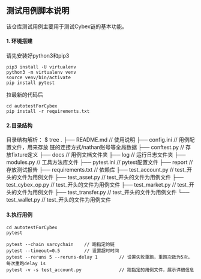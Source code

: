 ## 测试用例脚本说明
该仓库测试用例主要用于测试Cybex链的基本功能。

#### 1. 环境搭建
请先安装好python3和pip3
```Shell
pip3 install -U virtualenv 
python3 -m virtualenv venv 
source venv/bin/activate 
pip install pytest
```
拉最新的代码后
```Shell
cd autotestForCybex
pip install -r requirements.txt
```

#### 2.目录结构
目录结构解析：
$ tree
.
├── README.md            // 使用说明
├── config.ini           // 用例配置文件，用来存放 链的连接方式/nathan账号等全局数据
├── conftest.py          // 存放fixture定义
├── docs                 // 用例文档文件夹
├── log                  // 运行日志文件夹
├── modules.py           // 工具方法库文件
├── pytest.ini           // pytest配置文件 
├── report               // 存放测试报告
├── requirements.txt     // 依赖库
├── test_account.py      // test_开头的文件为用例文件
├── test_asset.py        // test_开头的文件为用例文件
├── test_cybex_op.py     // test_开头的文件为用例文件
├── test_market.py       // test_开头的文件为用例文件
├── test_transfer.py     // test_开头的文件为用例文件
└── test_wallet.py       // test_开头的文件为用例文件

#### 3.执行用例

```Shell
cd autotestForCybex
pytest
```


```Shell
pytest --chain sarcychain    // 跑指定的链
pytest --timeout=0.5         // 设置超时时间
pytest --reruns 5 --reruns-delay 1        // 设置失败重跑，重跑次数为5次，每次重跑delay 1s
pytest -v -s test_account.py              // 跑指定的用例文件，展示详细信息
```

